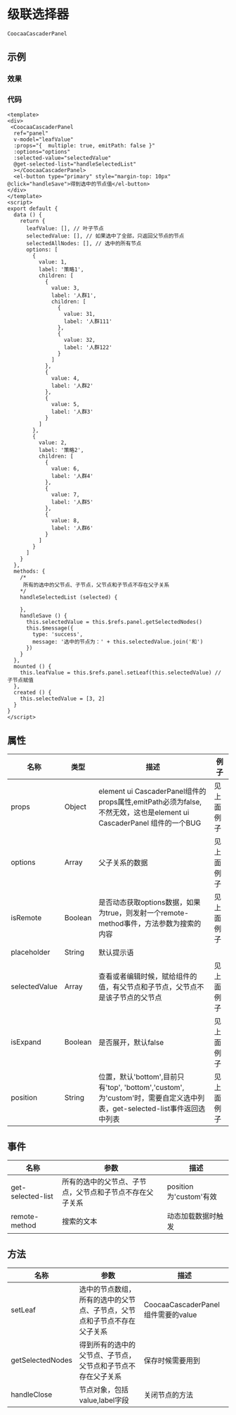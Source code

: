 # 级联选择器
`CoocaaCascaderPanel`

## 示例
### 效果

<Demo>
  <CoocaaCascaderPanelDemo/>
</Demo>

### 代码
```vue
<template>
<div>
 <CoocaaCascaderPanel
  ref="panel"
  v-model="leafValue"
  :props="{  multiple: true, emitPath: false }"
  :options="options"
  :selected-value="selectedValue"
  @get-selected-list="handleSelectedList"
  ></CoocaaCascaderPanel>
  <el-button type="primary" style="margin-top: 10px"  @click="handleSave">得到选中的节点值</el-button>
</div>
</template>
<script>
export default {
  data () {
    return {
      leafValue: [], // 叶子节点
      selectedValue: [], // 如果选中了全部，只返回父节点的节点
      selectedAllNodes: [], // 选中的所有节点
      options: [
        {
          value: 1,
          label: '策略1',
          children: [
            {
              value: 3,
              label: '人群1',
              children: [
                {
                  value: 31,
                  label: '人群111'
                },
                {
                  value: 32,
                  label: '人群122'
                }
              ]
            },
            {
              value: 4,
              label: '人群2'
            },
            {
              value: 5,
              label: '人群3'
            }
          ]
        },
        {
          value: 2,
          label: '策略2',
          children: [
            {
              value: 6,
              label: '人群4'
            },
            {
              value: 7,
              label: '人群5'
            },
            {
              value: 8,
              label: '人群6'
            }
          ]
        }
      ]
    }
  },
  methods: {
    /*
     所有的选中的父节点、子节点，父节点和子节点不存在父子关系
    */
    handleSelectedList (selected) {

    },
    handleSave () {
      this.selectedValue = this.$refs.panel.getSelectedNodes()
      this.$message({
        type: 'success',
        message: '选中的节点为：' + this.selectedValue.join('和')
      })
    }
  },
  mounted () {
    this.leafValue = this.$refs.panel.setLeaf(this.selectedValue) // 子节点赋值
  },
  created () {
    this.selectedValue = [3, 2]
  }
}
</script>
```

## 属性
| 名称 | 类型 | 描述 | 例子 |
| ---- | ---- | ---- | ---- |
| props | Object | element ui CascaderPanel组件的props属性,emitPath必须为false,不然无效，这也是element ui CascaderPanel 组件的一个BUG |见上面例子 |
| options | Array | 父子关系的数据 |见上面例子 |
| isRemote | Boolean | 是否动态获取options数据，如果为true，则发射一个remote-method事件，方法参数为搜索的内容 |见上面例子 |
| placeholder | String | 默认提示语 | |
| selectedValue |Array|  查看或者编辑时候，赋给组件的值，有父节点和子节点，父节点不是该子节点的父节点  |见上面例子 |
| isExpand | Boolean | 是否展开，默认false |见上面例子 |
| position | String | 位置，默认'bottom',目前只有'top', 'bottom','custom',为'custom'时，需要自定义选中列表，get-selected-list事件返回选中列表|见上面例子 |
## 事件
| 名称 | 参数 | 描述 |
| ---- | ---- | ---- |
| get-selected-list | 所有的选中的父节点、子节点，父节点和子节点不存在父子关系| position为'custom'有效|
| remote-method | 搜索的文本|动态加载数据时触发|
## 方法
| 名称 | 参数 | 描述 |
| ---- | ---- | ---- |
|setLeaf|选中的节点数组，所有的选中的父节点、子节点，父节点和子节点不存在父子关系|CoocaaCascaderPanel组件需要的value|
|getSelectedNodes|得到所有的选中的父节点、子节点，父节点和子节点不存在父子关系|保存时候需要用到|
|handleClose|节点对象，包括value,label字段|关闭节点的方法|
<Comment />
